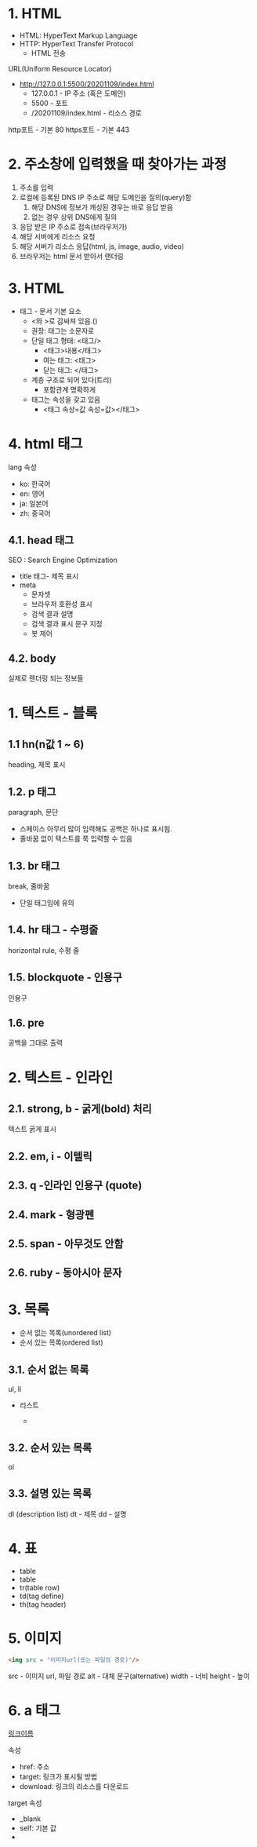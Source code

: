 # 1. HTML

- HTML: HyperText Markup Language
- HTTP: HyperText Transfer Protocol
  - HTML 전송

URL(Uniform Resource Locator)
- http://127.0.0.1:5500/20201109/index.html
    - 127.0.0.1 - IP 주소 (혹은 도메인)
    - 5500 - 포트
    - /20201109/index.html - 리소스 경로

http포트 - 기본 80
https포트 - 기본 443

# 2. 주소창에 입력했을 때 찾아가는 과정

1. 주소를 입력
2. 로컬에 등록된 DNS IP 주소로 해당 도메인을 질의(query)함
    1. 해당 DNS에 정보가 캐싱된 경우는 바로 응답 받음
    2. 없는 경우 상위 DNS에게 질의
3. 응답 받은 IP 주소로 접속(브라우저가)
4. 해당 서버에게 리소스 요청
5. 해당 서버가 리소스 응답(html, js, image, audio, video)
6. 브라우저는 html 문서 받아서 랜더링

# 3. HTML

- 태그 - 문서 기본 요소
  - <와 >로 감싸져 있음.(<html>)
  - 권장: 태그는 소문자로
  - 단일 태그 형태: <태그/>
    - <태그>내용</태그>
    - 여는 태그: <태그>
    - 닫는 태그: </태그>
  - 계층 구조로 되어 있다(트리)
    - 포함관계 명확하게
  - 태그는 속성을 갖고 있음
    - <태그 속상=값 속성=값></태그>

# 4. html 태그

lang 속성

- ko: 한국어
- en: 영어
- ja: 일본어
- zh: 중국어

## 4.1. head 태그

SEO : Search Engine Optimization

- title 태그- 제목 표시
- meta
  - 문자셋
  - 브라우저 호환성 표시
  - 검색 결과 설명
  - 검색 결과 표시 문구 지정
  - 봇 제어

## 4.2. body

실제로 렌더링 되는 정보들

# 1. 텍스트 - 블록

## 1.1 hn(n값 1 ~ 6)

heading, 제목 표시

## 1.2. p 태그

paragraph, 문단

- 스페이스 아무리 많이 입력해도 공백은 하나로 표시됨.
- 줄바꿈 없이 텍스트를 쭉 입력할 수 있음

## 1.3. br 태그

break, 줄바꿈

- 단일 태그임에 유의

## 1.4. hr 태그 - 수평줄

horizontal rule, 수평 줄


## 1.5. blockquote - 인용구

인용구

## 1.6. pre

공백을 그대로 출력

# 2. 텍스트 - 인라인

## 2.1. strong, b - 굵게(bold) 처리

텍스트 굵게 표시

## 2.2. em, i - 이텔릭

## 2.3. q -인라인 인용구 (quote)

## 2.4. mark - 형광펜

## 2.5. span - 아무것도 안함

## 2.6. ruby - 동아시아 문자

# 3. 목록

- 순서 없는 목록(unordered list)
- 순서 있는 목록(ordered list)

## 3.1. 순서 없는 목록

ul, li

<ul>
    <li>리스트</li>
    <ul>
        <li></li>
    </ul>
</ul>

## 3.2. 순서 있는 목록

ol

## 3.3. 설명 있는 목록

dl (description list)
dt - 제목
dd - 설명

# 4. 표

- table
- table 
- tr(table row) 
- td(tag define) 
- th(tag header)

# 5. 이미지

```html
<img src = "이미지url(또는 파일의 경로)"/>
```

src - 이미지 url, 파일 경로
alt - 대체 문구(alternative)
width - 너비
height - 높이

# 6. a 태그

<a href="링크">링크이름</a>

속성
- href: 주소
- target: 링크가 표시될 방법
- download: 링크의 리소스를 다운로드

target 속성
- _blank
- self: 기본 값
- 